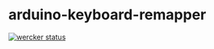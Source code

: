 # arduino-keyboard-remapper

[![wercker status](https://app.wercker.com/status/1f8ee96cc02b8521d3d71bbd49ffe1ee/s/master "wercker status")](https://app.wercker.com/project/byKey/1f8ee96cc02b8521d3d71bbd49ffe1ee)

